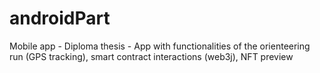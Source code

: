 # androidPart
Mobile app - Diploma thesis - App with functionalities of the orienteering run (GPS tracking), smart contract interactions (web3j), NFT preview
